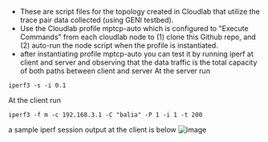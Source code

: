 * These are script files for the topology created in Cloudlab that utilize the trace pair data collected (using GENI testbed).
* Use the Cloudlab profile mptcp-auto which is configured to "Execute Commands" from each cloudlab node to (1) clone this Github repo, and (2) auto-run the node script when the profile is instantiated.
* after instantiating profile mptcp-auto you can test it by running iperf at client and server and observing that the data traffic is the total capacity of both paths between client and server
At the server run
```
iperf3 -s -i 0.1
```

At the client run
```
iperf3 -f m -c 192.168.3.1 -C "balia" -P 1 -i 1 -t 200
```
a sample iperf session output at the client is below
![image](https://user-images.githubusercontent.com/36745106/151589120-2417aa69-fcd3-43f9-a3cd-64494c63a88b.png)
